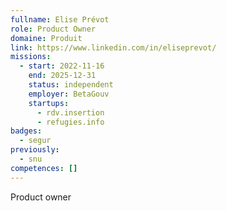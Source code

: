```yaml
---
fullname: Elise Prévot
role: Product Owner
domaine: Produit
link: https://www.linkedin.com/in/eliseprevot/
missions:
  - start: 2022-11-16
    end: 2025-12-31
    status: independent
    employer: BetaGouv
    startups:
      - rdv.insertion
      - refugies.info
badges:
  - segur
previously:
  - snu
competences: []
---
```

Product owner